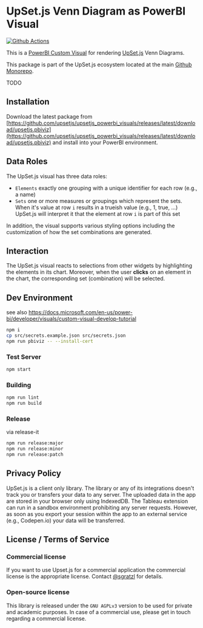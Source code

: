 # UpSet.js Venn Diagram as PowerBI Visual

[![Github Actions][github-actions-image]][github-actions-url]

This is a [PowerBI Custom Visual](https://powerbi.microsoft.com/en-us/developers/custom-visualization/?cdn=disable) for rendering [UpSet.js](https://upset.js.org) Venn Diagrams.

This package is part of the UpSet.js ecosystem located at the main [Github Monorepo](https://github.com/upsetjs/upsetjs).

TODO

## Installation

Download the latest package from [https://github.com/upsetjs/upsetjs_powerbi_visuals/releases/latest/download/upsetjs.pbiviz](https://github.com/upsetjs/upsetjs_powerbi_visuals/releases/latest/download/upsetjs.pbiviz) and install into your PowerBI environment.

## Data Roles

The UpSet.js visual has three data roles:

- `Elements` exactly one grouping with a unique identifier for each row (e.g., a name)
- `Sets` one or more measures or groupings which represent the sets. When it's value at row `i` results in a trueish value (e.g., 1, true, ...) UpSet.js will interpret it that the element at row `i` is part of this set

In addition, the visual supports various styling options including the customization of how the set combinations are generated.

## Interaction

The UpSet.js visual reacts to selections from other widgets by highlighting the elements in its chart. Moreover, when the user **clicks** on an element in the chart, the corresponding set (combination) will be selected.

## Dev Environment

see also https://docs.microsoft.com/en-us/power-bi/developer/visuals/custom-visual-develop-tutorial

```sh
npm i
cp src/secrets.example.json src/secrets.json
npm run pbiviz -- --install-cert
```

### Test Server

```sh
npm start
```

### Building

```sh
npm run lint
npm run build
```

### Release

via release-it

```sh
npm run release:major
npm run release:minor
npm run release:patch
```

## Privacy Policy

UpSet.js is a client only library. The library or any of its integrations doesn't track you or transfers your data to any server. The uploaded data in the app are stored in your browser only using IndexedDB. The Tableau extension can run in a sandbox environment prohibiting any server requests. However, as soon as you export your session within the app to an external service (e.g., Codepen.io) your data will be transferred.

## License / Terms of Service

### Commercial license

If you want to use Upset.js for a commercial application the commercial license is the appropriate license. Contact [@sgratzl](mailto:sam@sgratzl.com) for details.

### Open-source license

This library is released under the `GNU AGPLv3` version to be used for private and academic purposes. In case of a commercial use, please get in touch regarding a commercial license.

[github-actions-image]: https://github.com/upsetjs/upsetjs_powerbi_venn_visuals/workflows/ci/badge.svg
[github-actions-url]: https://github.com/upsetjs/upsetjs_powerbi_venn_visuals/actions
[codepen]: https://img.shields.io/badge/CodePen-open-blue?logo=codepen
